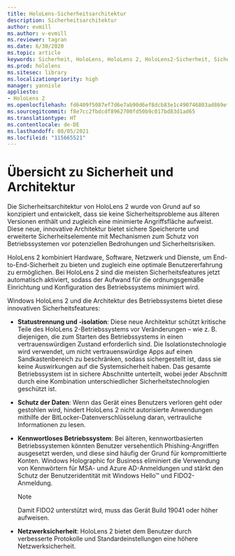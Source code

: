 ```yaml
---
title: HoloLens-Sicherheitsarchitektur
description: Sicherheitsarchitektur
author: evmill
ms.author: v-evmill
ms.reviewer: tagran
ms.date: 6/30/2020
ms.topic: article
keywords: Sicherheit, HoloLens, HoloLens 2, HoloLens2-Sicherheit, Sicherheitsübersicht, Sicherheitsarchitektur, Architektur, HoloLens 2-Architektur
ms.prod: hololens
ms.sitesec: library
ms.localizationpriority: high
manager: yannisle
appliesto:
- HoloLens 2
ms.openlocfilehash: fd6409f5087ef7d6e7ab90d6ef8dcb83e1c490746803ad869ef075dace24bae7
ms.sourcegitcommit: f8e7cc2fbdcdf8962700fd50b9c017bd83d1ad65
ms.translationtype: HT
ms.contentlocale: de-DE
ms.lasthandoff: 08/05/2021
ms.locfileid: "115665521"
---
```

# <a name="security-overview-and-architecture"></a>Übersicht zu Sicherheit und Architektur

Die Sicherheitsarchitektur von HoloLens 2 wurde von Grund auf so konzipiert und entwickelt, dass sie keine Sicherheitsprobleme aus älteren Versionen enthält und zugleich eine minimierte Angriffsfläche aufweist. Diese neue, innovative Architektur bietet sichere Speicherorte und erweiterte Sicherheitselemente mit Mechanismen zum Schutz von Betriebssystemen vor potenziellen Bedrohungen und Sicherheitsrisiken.

HoloLens 2 kombiniert Hardware, Software, Netzwerk und Dienste, um End-to-End-Sicherheit zu bieten und zugleich eine optimale Benutzererfahrung zu ermöglichen. Bei HoloLens 2 sind die meisten Sicherheitsfeatures jetzt automatisch aktiviert, sodass der Aufwand für die ordnungsgemäße Einrichtung und Konfiguration des Betriebssystems minimiert wird.

Windows HoloLens 2 und die Architektur des Betriebssystems bietet diese innovativen Sicherheitsfeatures:

  * **Statustrennung und -isolation**: Diese neue Architektur schützt kritische Teile des HoloLens 2-Betriebssystems vor Veränderungen – wie z. B. diejenigen, die zum Starten des Betriebssystems in einen vertrauenswürdigen Zustand erforderlich sind. Die Isolationstechnologie wird verwendet, um nicht vertrauenswürdige Apps auf einen Sandkastenbereich zu beschränken, sodass sichergestellt ist, dass sie keine Auswirkungen auf die Systemsicherheit haben. Das gesamte Betriebssystem ist in sichere Abschnitte unterteilt, wobei jeder Abschnitt durch eine Kombination unterschiedlicher Sicherheitstechnologien geschützt ist.
  
  * **Schutz der Daten**: Wenn das Gerät eines Benutzers verloren geht oder gestohlen wird, hindert HoloLens 2 nicht autorisierte Anwendungen mithilfe der BitLocker-Datenverschlüsselung daran, vertrauliche Informationen zu lesen. 
  
  * **Kennwortloses Betriebssystem**: Bei älteren, kennwortbasierten Betriebssystemen könnten Benutzer versehentlich Phishing-Angriffen ausgesetzt werden, und diese sind häufig der Grund für kompromittierte Konten. Windows Holographic for Business eliminiert die Verwendung von Kennwörtern für MSA- und Azure AD-Anmeldungen und stärkt den Schutz der Benutzeridentität mit Windows Hello™ und FIDO2-Anmeldung. 
  
    > [!NOTE]
    > Damit FIDO2 unterstützt wird, muss das Gerät Build 19041 oder höher aufweisen. 

  * **Netzwerksicherheit**: HoloLens 2 bietet dem Benutzer durch verbesserte Protokolle und Standardeinstellungen eine höhere Netzwerksicherheit.
